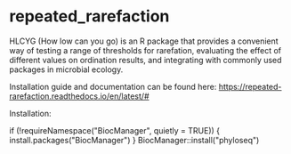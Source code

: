 # repeated_rarefaction

HLCYG (How low can you go) is an R package that provides a convenient way of testing a range of thresholds for rarefation, evaluating the effect of different values on ordination results, and integrating with commonly used packages in microbial ecology.

Installation guide and documentation can be found here: https://repeated-rarefaction.readthedocs.io/en/latest/#

Installation: 

if (!requireNamespace("BiocManager", quietly = TRUE)) {
    install.packages("BiocManager")
}
BiocManager::install("phyloseq")